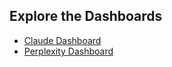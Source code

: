 ## Explore the Dashboards

- [Claude Dashboard](https://delia18.github.io/DeliaTech-Analytics-AI-Powered-Financial-Intelligence-Dashboard/claude-dashboard/)
- [Perplexity Dashboard](https://delia18.github.io/DeliaTech-Analytics-AI-Powered-Financial-Intelligence-Dashboard/perplexity-dashboard/)
